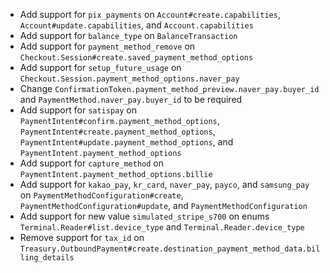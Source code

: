 * Add support for `pix_payments` on `Account#create.capabilities`, `Account#update.capabilities`, and `Account.capabilities`
* Add support for `balance_type` on `BalanceTransaction`
* Add support for `payment_method_remove` on `Checkout.Session#create.saved_payment_method_options`
* Add support for `setup_future_usage` on `Checkout.Session.payment_method_options.naver_pay`
* Change `ConfirmationToken.payment_method_preview.naver_pay.buyer_id` and `PaymentMethod.naver_pay.buyer_id` to be required
* Add support for `satispay` on `PaymentIntent#confirm.payment_method_options`, `PaymentIntent#create.payment_method_options`, `PaymentIntent#update.payment_method_options`, and `PaymentIntent.payment_method_options`
* Add support for `capture_method` on `PaymentIntent.payment_method_options.billie`
* Add support for `kakao_pay`, `kr_card`, `naver_pay`, `payco`, and `samsung_pay` on `PaymentMethodConfiguration#create`, `PaymentMethodConfiguration#update`, and `PaymentMethodConfiguration`
* Add support for new value `simulated_stripe_s700` on enums `Terminal.Reader#list.device_type` and `Terminal.Reader.device_type`
* Remove support for `tax_id` on `Treasury.OutboundPayment#create.destination_payment_method_data.billing_details`
